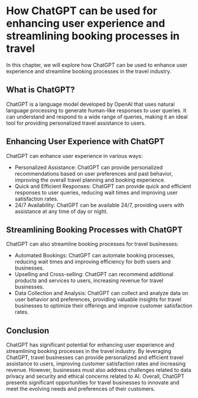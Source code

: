 How ChatGPT can be used for enhancing user experience and streamlining booking processes in travel
====================================================================================================================================

In this chapter, we will explore how ChatGPT can be used to enhance user experience and streamline booking processes in the travel industry.

What is ChatGPT?
----------------

ChatGPT is a language model developed by OpenAI that uses natural language processing to generate human-like responses to user queries. It can understand and respond to a wide range of queries, making it an ideal tool for providing personalized travel assistance to users.

Enhancing User Experience with ChatGPT
--------------------------------------

ChatGPT can enhance user experience in various ways:

* Personalized Assistance: ChatGPT can provide personalized recommendations based on user preferences and past behavior, improving the overall travel planning and booking experience.
* Quick and Efficient Responses: ChatGPT can provide quick and efficient responses to user queries, reducing wait times and improving user satisfaction rates.
* 24/7 Availability: ChatGPT can be available 24/7, providing users with assistance at any time of day or night.

Streamlining Booking Processes with ChatGPT
-------------------------------------------

ChatGPT can also streamline booking processes for travel businesses:

* Automated Bookings: ChatGPT can automate booking processes, reducing wait times and improving efficiency for both users and businesses.
* Upselling and Cross-selling: ChatGPT can recommend additional products and services to users, increasing revenue for travel businesses.
* Data Collection and Analysis: ChatGPT can collect and analyze data on user behavior and preferences, providing valuable insights for travel businesses to optimize their offerings and improve customer satisfaction rates.

Conclusion
----------

ChatGPT has significant potential for enhancing user experience and streamlining booking processes in the travel industry. By leveraging ChatGPT, travel businesses can provide personalized and efficient travel assistance to users, improving customer satisfaction rates and increasing revenue. However, businesses must also address challenges related to data privacy and security and ethical concerns related to AI. Overall, ChatGPT presents significant opportunities for travel businesses to innovate and meet the evolving needs and preferences of their customers.
